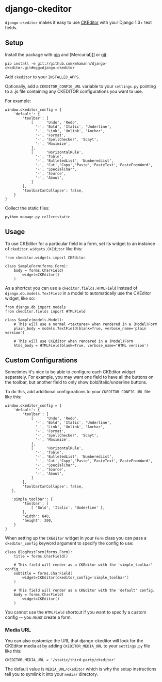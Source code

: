 django-ckeditor
===============

`django-ckeditor` makes it easy to use [CKEditor][] with your Django 1.3+ text
fields.

[CKEditor]: http://ckeditor.com/

Setup
-----

Install the package with [pip][] and [Mercurial][] or [git][]:
    
    pip install -e git://github.com/mhamann/django-ckeditor.git#egg=django-ckeditor

[pip]: http://pip.openplans.org/
[git]: http://git-scm.com/

Add `ckeditor` to your `INSTALLED_APPS`.

Optionally, add a `CKEDITOR_CONFIG_URL` variable to your `settings.py` pointing to a .js file containing any CKEDITOR configurations you want to use.

For example:

    window.ckeditor_config = { 
		'default': {
	        'toolbar': [
	            [      'Undo', 'Redo',
	              '-', 'Bold', 'Italic', 'Underline',
	              '-', 'Link', 'Unlink', 'Anchor',
	              '-', 'Format',
	              '-', 'SpellChecker', 'Scayt',
	              '-', 'Maximize',
	            ],
	            [      'HorizontalRule',
	              '-', 'Table',
	              '-', 'BulletedList', 'NumberedList',
	              '-', 'Cut','Copy','Paste','PasteText','PasteFromWord',
	              '-', 'SpecialChar',
	              '-', 'Source',
	              '-', 'About',
	            ]
	        ],
	        'toolbarCanCollapse': false,
	    }
	}

Collect the static files:

    python manage.py collectstatic

Usage
-----

To use CKEditor for a particular field in a form, set its widget to an
instance of `ckeditor.widgets.CKEditor` like this:

    from ckeditor.widgets import CKEditor
    
    class SampleForm(forms.Form):
        body = forms.CharField(
            widget=CKEditor()
        )
    

As a shortcut you can use a `ckeditor.fields.HTMLField` instead of
`django.db.models.TextField` in a model to automatically use the CKEditor
widget, like so:

    from django.db import models
    from ckeditor.fields import HTMLField
    
    class Sample(models.Model):
        # This will use a normal <textarea> when rendered in a (Model)Form
        plain_body = models.TextField(blank=True, verbose_name='plain version')
        
        # This will use CKEditor when rendered in a (Model)Form
        html_body = HTMLField(blank=True, verbose_name='HTML version')

Custom Configurations
---------------------

Sometimes it's nice to be able to configure each CKEditor widget separately.
For example, you may want one field to have all the buttons on the toolbar,
but another field to only show bold/italic/underline buttons.

To do this, add additional configurations to your `CKEDITOR_CONFIG_URL` file
like this:

	window.ckeditor_config = { 
		'default': {
	        'toolbar': [
	            [      'Undo', 'Redo',
	              '-', 'Bold', 'Italic', 'Underline',
	              '-', 'Link', 'Unlink', 'Anchor',
	              '-', 'Format',
	              '-', 'SpellChecker', 'Scayt',
	              '-', 'Maximize',
	            ],
	            [      'HorizontalRule',
	              '-', 'Table',
	              '-', 'BulletedList', 'NumberedList',
	              '-', 'Cut','Copy','Paste','PasteText','PasteFromWord',
	              '-', 'SpecialChar',
	              '-', 'Source',
	              '-', 'About',
	            ]
	        ],
	        'toolbarCanCollapse': false,
	   },
	   
	   'simple_toolbar': {
            'toolbar': [
                [ 'Bold', 'Italic', 'Underline' ],
            ],
            'width': 840,
            'height': 300,
        }
	}

When setting up the `CKEditor` widget in your `Form` class you can pass a
`ckeditor_config` keyword argument to specify the config to use:

    class BlogPostForm(forms.Form):
        title = forms.CharField()
        
        # This field will render as a CKEditor with the 'simple_toolbar' config.
        subtitle = forms.CharField(
            widget=CKEditor(ckeditor_config='simple_toolbar')
        )
        
        # This field will render as a CKEditor with the 'default' config.
        body = forms.CharField(
            widget=CKEditor()
        )
    

You cannot use the `HTMLField` shortcut if you want to specify a custom config
-- you *must* create a form.

### Media URL

You can also customize the URL that django-ckeditor will look for the CKEditor
media at by adding `CKEDITOR_MEDIA_URL` to your `settings.py` file like this:

    CKEDITOR_MEDIA_URL = '/static/third-party/ckeditor'

The default value is `MEDIA_URL/ckeditor` which is why the setup instructions
tell you to symlink it into your `media/` directory.

